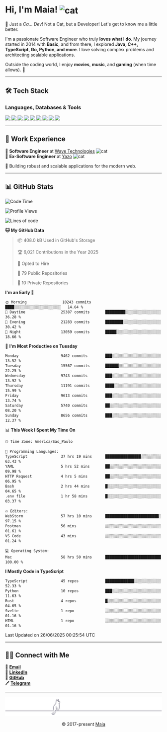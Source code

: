 <h1 align="left">Hi, I'm Maia! 
<img src="https://emojis.slackmojis.com/emojis/images/1643509834/36299/black-cat.gif?1643509834" width="50" height="60" align="center" alt="cat"/>
</h1>

🎩 Just a *Ca... Dev*! Not a Cat, but a Developer! Let's get to know me a little better.

I'm a passionate Software Engineer who truly **loves what I do**. My journey started in 2014 with **Basic**, and from there, I explored **Java, C++, TypeScript, Go, Python, and more**. I love solving complex problems and architecting scalable applications.

Outside the coding world, I enjoy **movies**, **music**, and **gaming** (when time allows). 🚀

---

## 🛠️ Tech Stack

### Languages, Databases & Tools
<p>
  <a href="https://www.typescriptlang.org">
    <img src="https://skillicons.dev/icons?i=ts" />
  </a>
  <a href="https://go.dev">
    <img src="https://skillicons.dev/icons?i=go" />
  </a>
  <a href="https://www.python.org">
    <img src="https://skillicons.dev/icons?i=python" />
  </a>
  <a href="https://gradle.org">
    <img src="https://skillicons.dev/icons?i=gradle" />
  </a>
  <a href="https://redis.io">
    <img src="https://skillicons.dev/icons?i=redis" />
  </a>
  <a href="https://www.mongodb.com">
    <img src="https://skillicons.dev/icons?i=mongodb" />
  </a>
  <a href="https://nodejs.org">
    <img src="https://skillicons.dev/icons?i=nodejs" />
  </a>
  <a href="https://www.javascript.com">
    <img src="https://skillicons.dev/icons?i=js" />
  </a>
  <a href="https://www.docker.com">
    <img src="https://skillicons.dev/icons?i=docker" />
  </a>
</p>

---

## 💼 Work Experience

🔹 **Software Engineer** at [Wave Technologies](https://www.linkedin.com/company/wave-technologies-oficial/)   <img src="https://media.giphy.com/media/WUlplcMpOCEmTGBtBW/giphy.gif" width="30" alt="cat"> <br>
🔹 **Ex-Software Engineer** at [Yazo](https://yazo.com.br/) <img src="https://media.giphy.com/media/WUlplcMpOCEmTGBtBW/giphy.gif" width="30" alt="cat"> <br>

🚀 Building robust and scalable applications for the modern web.

---

## 📊 GitHub Stats

<!--START_SECTION:waka-->
![Code Time](http://img.shields.io/badge/Code%20Time-6%2C230%20hrs%2011%20mins-blue)

![Profile Views](http://img.shields.io/badge/Profile%20Views-9-blue)

![Lines of code](https://img.shields.io/badge/From%20Hello%20World%20I%27ve%20Written-19.3%20million%20lines%20of%20code-blue)

**🐱 My GitHub Data** 

> 📦 408.0 kB Used in GitHub's Storage 
 > 
> 🏆 6,021 Contributions in the Year 2025
 > 
> 💼 Opted to Hire
 > 
> 📜 79 Public Repositories 
 > 
> 🔑 10 Private Repositories 
 > 
**I'm an Early 🐤** 

```text
🌞 Morning                10243 commits       ████░░░░░░░░░░░░░░░░░░░░░   14.64 % 
🌆 Daytime                25387 commits       █████████░░░░░░░░░░░░░░░░   36.28 % 
🌃 Evening                21283 commits       ████████░░░░░░░░░░░░░░░░░   30.42 % 
🌙 Night                  13059 commits       █████░░░░░░░░░░░░░░░░░░░░   18.66 % 
```
📅 **I'm Most Productive on Tuesday** 

```text
Monday                   9462 commits        ███░░░░░░░░░░░░░░░░░░░░░░   13.52 % 
Tuesday                  15567 commits       ██████░░░░░░░░░░░░░░░░░░░   22.25 % 
Wednesday                9743 commits        ███░░░░░░░░░░░░░░░░░░░░░░   13.92 % 
Thursday                 11191 commits       ████░░░░░░░░░░░░░░░░░░░░░   15.99 % 
Friday                   9613 commits        ███░░░░░░░░░░░░░░░░░░░░░░   13.74 % 
Saturday                 5740 commits        ██░░░░░░░░░░░░░░░░░░░░░░░   08.20 % 
Sunday                   8656 commits        ███░░░░░░░░░░░░░░░░░░░░░░   12.37 % 
```


📊 **This Week I Spent My Time On** 

```text
🕑︎ Time Zone: America/Sao_Paulo

💬 Programming Languages: 
TypeScript               37 hrs 19 mins      ████████████████░░░░░░░░░   63.43 % 
YAML                     5 hrs 52 mins       ██░░░░░░░░░░░░░░░░░░░░░░░   09.98 % 
HTTP Request             4 hrs 5 mins        ██░░░░░░░░░░░░░░░░░░░░░░░   06.95 % 
Bash                     2 hrs 44 mins       █░░░░░░░░░░░░░░░░░░░░░░░░   04.65 % 
.env file                1 hr 58 mins        █░░░░░░░░░░░░░░░░░░░░░░░░   03.37 % 

🔥 Editors: 
WebStorm                 57 hrs 10 mins      ████████████████████████░   97.15 % 
Postman                  56 mins             ░░░░░░░░░░░░░░░░░░░░░░░░░   01.61 % 
VS Code                  43 mins             ░░░░░░░░░░░░░░░░░░░░░░░░░   01.24 % 

💻 Operating System: 
Mac                      58 hrs 50 mins      █████████████████████████   100.00 % 
```

**I Mostly Code in TypeScript** 

```text
TypeScript               45 repos            █████████████░░░░░░░░░░░░   52.33 % 
Python                   10 repos            ███░░░░░░░░░░░░░░░░░░░░░░   11.63 % 
Rust                     4 repos             █░░░░░░░░░░░░░░░░░░░░░░░░   04.65 % 
Svelte                   1 repo              ░░░░░░░░░░░░░░░░░░░░░░░░░   01.16 % 
HTML                     1 repo              ░░░░░░░░░░░░░░░░░░░░░░░░░   01.16 % 
```




 Last Updated on 26/06/2025 00:25:54 UTC
<!--END_SECTION:waka-->

---

## 👯‍👨 Connect with Me
📧 **[Email](mailto:gabrielmaialva33@gmail.com)**  
🔗 **[LinkedIn](https://www.linkedin.com/in/gabriel-maia-183984239)**  
🐙 **[GitHub](https://github.com/gabrielmaialva33)**  
🖊 **[Telegram](https://t.me/sr_mrootx)**

---

<p align="center"><img src="https://raw.githubusercontent.com/gabrielmaialva33/gabrielmaialva33/master/assets/gray0_ctp_on_line.svg?sanitize=true" /></p>
<p align="center">&copy; 2017-present <a href="https://github.com/gabrielmaialva33/" target="_blank">Maia</a></p>
